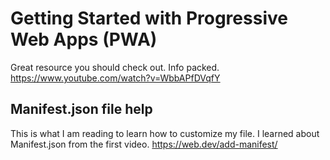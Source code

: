 # Getting Started with Progressive Web Apps (PWA)
Great resource you should check out. Info packed.
https://www.youtube.com/watch?v=WbbAPfDVqfY

## Manifest.json file help
This is what I am reading to learn how to customize my file. I learned about Manifest.json from the first video.
https://web.dev/add-manifest/
